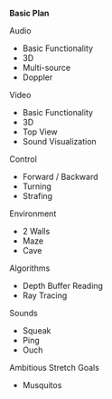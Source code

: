 **Basic Plan**

Audio
* Basic Functionality
* 3D
* Multi-source
* Doppler

Video
* Basic Functionality
* 3D
* Top View
* Sound Visualization

Control
* Forward / Backward
* Turning
* Strafing

Environment
* 2 Walls
* Maze
* Cave

Algorithms
* Depth Buffer Reading
* Ray Tracing

Sounds
* Squeak
* Ping
* Ouch

Ambitious Stretch Goals
* Musquitos